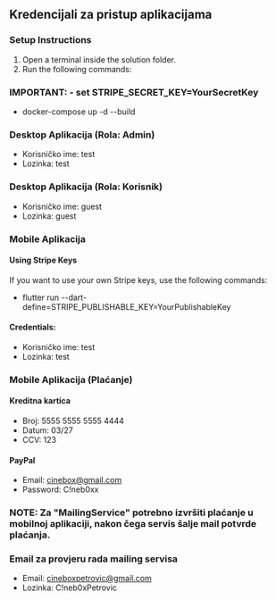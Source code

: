 ## Kredencijali za pristup aplikacijama

### Setup Instructions

1. Open a terminal inside the solution folder.
2. Run the following commands:

### IMPORTANT: - set STRIPE_SECRET_KEY=YourSecretKey
- docker-compose up -d --build


### Desktop Aplikacija (Rola: Admin)
- Korisničko ime: test
- Lozinka: test

### Desktop Aplikacija (Rola: Korisnik)
- Korisničko ime: guest
- Lozinka: guest

### Mobile Aplikacija

  #### Using Stripe Keys
  If you want to use your own Stripe keys, use the following commands:
   - flutter run --dart-define=STRIPE_PUBLISHABLE_KEY=YourPublishableKey
  
  #### Credentials:
  - Korisničko ime: test
  - Lozinka: test

### Mobile Aplikacija (Plaćanje)
 #### Kreditna kartica
  - Broj: 5555 5555 5555 4444
  - Datum: 03/27
  - CCV: 123

 #### PayPal
  - Email: cinebox@gmail.com
  - Password: C!neb0xx

### NOTE: Za "MailingService" potrebno izvršiti plaćanje u mobilnoj aplikaciji, nakon čega servis šalje mail potvrde plaćanja.

### Email za provjeru rada mailing servisa 
- Email: cineboxpetrovic@gmail.com
- Lozinka: C!neb0xPetrovic
